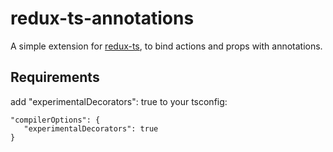 # redux-ts-annotations

A simple extension for [redux-ts](https://github.com/cimdalli/redux-ts), to bind actions and props with annotations.

## Requirements

add "experimentalDecorators": true to your tsconfig:
 ```
 "compilerOptions": {
    "experimentalDecorators": true
 }
```


